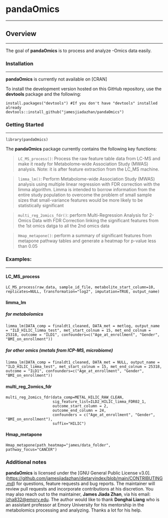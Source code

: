 # pandaOmics

___
## Overview
___

The goal of **pandaOmics** is to process and analyze -Omics data easily.

### Installation
___

**pandaOmics** is currently not available on [CRAN]


To install the development version hosted on this GitHub repository, use the **devtools** package and the following:

```
install.packages("devtools") #If you don't have "devtools" installed already
devtools::install_github("jamesjiadazhan/pandaOmics")
```


### Getting Started
___
```
library(pandaOmics)
```

The **pandaOmics** package currently contains the following key functions:

>`LC_MS_process()`: Process the raw feature table data from LC-MS and make it ready for Metabolome-wide Association Study (MWAS) analysis. Note: it is after feature extraction from the LC_MS machine.

>`limma_lm()`: Perform Metabolome-wide Association Study (MWAS) analysis using multiple linear regression with FDR correction with the limma algorithm. Limma is intended to borrow information from the entire study population to overcome the problem of small sample sizes that small-variance features would be more likely to be statistically significant 

>`multi_reg_2omics_fdr()`: perform Multi-Regression Analysis for 2-Omics Data with FDR Correction linking the significant features from the 1st omics datga to all the 2nd omics data

>`Hmap_metapone()`: perform a summary of significant features from metapone pathway tables and generate a heatmap for p-value less than 0.05


### Examples:
___
#### LC_MS_process
```
LC_MS_process(raw_data, sample_id_file, metabolite_start_column=10, replicates=NULL, transformation="log2", imputation=TRUE, output_name)

```

#### limma_lm

##### for metabolomics
```
limma_lm(DATA_comp = finaldt1_cleaned, DATA_met = metlog, output_name = "ILD_HILIC_limma_test", met_start_colnum = 15, met_end_colnum = 25318, outcome = "ILD1", confounders=c("Age_at_enrollment", "Gender", "BMI_on_enrollment"))
```

##### for other omics (metals from ICP-MS, microbiome)
```
limma_lm(DATA_comp = finaldt1_cleaned, DATA_met = NULL, output_name = "ILD_HILIC_limma_test", met_start_colnum = 15, met_end_colnum = 25318, outcome = "ILD1", confounders=c("Age_at_enrollment", "Gender", "BMI_on_enrollment"))
```

#### multi_reg_2omics_fdr
```
multi_reg_2omics_fdr(data_comp=METAL_HILIC_RAW_CLEAN,
                     sig_feature_list=ILD2_HILIC_limma_FDR02_1,
                     outcome_start_column = 2,
                     outcome_end_column = 24,
                     confounders = c("Age_at_enrollment", "Gender", "BMI_on_enrollment"),
                     suffix="HILIC")
```

#### Hmap_metapone
```
Hmap_metapone(path_heatmap="james/data_folder", pathway_focus="CANCER")
```

### Additional notes

**pandaOmics** is licensed under the [GNU General Public License v3.0]. (https://github.com/jamesjiadazhan/dietaryindex/blob/main/CONTRIBUTING.md) for questions, feature requests and bug reports. The maintainer will review pull requests and incorporate contributions at his discretion. You may also reach out to the maintainer, **James Jiada Zhan**, via his email: jzha832@emory.edu. The author would like to thank **Donghai Liang** who is an assistant professor at Emory University for his mentorship in the metabolomics processing and analyzing. Thanks a lot for his help. 
